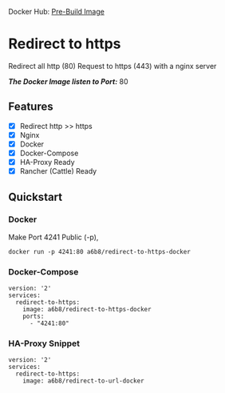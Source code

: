 Docker Hub: [Pre-Build Image](https://hub.docker.com/r/a6b8/redirect-to-https-docker/)

# Redirect to https
Redirect all http (80) Request to https (443) with a nginx server

***The Docker Image listen to Port:*** 80


## Features
- [x] Redirect http >> https
- [x] Nginx
- [x] Docker
- [x] Docker-Compose
- [x] HA-Proxy Ready
- [x] Rancher (Cattle) Ready

## Quickstart
### Docker
Make Port 4241 Public (-p),
```
docker run -p 4241:80 a6b8/redirect-to-https-docker
```

### Docker-Compose
```
version: '2'
services:
  redirect-to-https:
    image: a6b8/redirect-to-https-docker
    ports:
      - "4241:80"
```

### HA-Proxy Snippet
```
version: '2'
services:
  redirect-to-https:
    image: a6b8/redirect-to-url-docker
```
